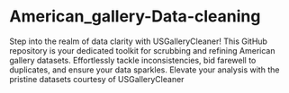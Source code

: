 # American_gallery-Data-cleaning
Step into the realm of data clarity with USGalleryCleaner! This GitHub repository is your dedicated toolkit for scrubbing and refining American gallery datasets. Effortlessly tackle inconsistencies, bid farewell to duplicates, and ensure your data sparkles. Elevate your analysis with the pristine datasets courtesy of USGalleryCleaner
